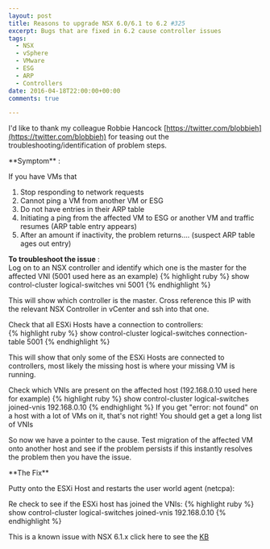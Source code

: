 ```yaml
---
layout: post
title: Reasons to upgrade NSX 6.0/6.1 to 6.2 #325
excerpt: Bugs that are fixed in 6.2 cause controller issues
tags: 
  - NSX
  - vSphere
  - VMware
  - ESG
  - ARP
  - Controllers
date: 2016-04-18T22:00:00+00:00
comments: true

---
```


I'd like to thank my colleague Robbie Hancock [https://twitter.com/blobbieh](https://twitter.com/blobbieh) for teasing out the troubleshooting/identification of problem steps.
<P></P>
**Symptom** :

If you have VMs that

1. Stop responding to network requests
2. Cannot ping a VM from another VM or ESG
3. Do not have entries in their ARP table
4. Initiating a ping from the affected VM to ESG or another VM and traffic resumes (ARP table entry appears)
5. After an amount if inactivity, the problem returns.... (suspect ARP table ages out entry)


**To troubleshoot the issue** :  
Log on to an NSX controller and identify which one is the master for the affected VNI (5001 used here as an example)
{% highlight ruby %}
show control-cluster logical-switches vni 5001
{% endhighlight %}

This will show which controller is the master.  Cross reference this IP with the relevant NSX Controller in vCenter and ssh into that one.  
 
Check that all ESXi Hosts have a connection to controllers:  
{% highlight ruby %}
show control-cluster logical-switches connection-table 5001
{% endhighlight %}

This will show that only some of the ESXi Hosts are connected to controllers, most likely the missing host is where your missing VM is running.

Check which VNIs are present on the affected host (192.168.0.10 used here for example)
{% highlight ruby %}
show control-cluster logical-switches joined-vnis 192.168.0.10
{% endhighlight %}
If you get "error: not found" on a host with a lot of VMs on it, that's not right!  You should get a get a long list of VNIs

So now we have a pointer to the cause.  Test migration of the affected VM onto another host and see if the problem persists if this instantly resolves the problem then you have the issue.
<P></P>
**The Fix**

Putty onto the ESXi Host and restarts the user world agent (netcpa):

Re check to see if the ESXi host has joined the VNIs:
{% highlight ruby %}
show control-cluster logical-switches joined-vnis 192.168.0.10
{% endhighlight %}

 

This is a known issue with NSX 6.1.x  click here to see the 
<A href="http://kb.vmware.com/selfservice/microsites/search.do?language=en_US&ampcmd=displayKC&ampexternalId=2137005&ampsrc=vmw_so_vex_cneal_850">KB</A>

